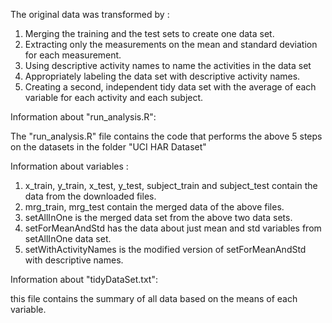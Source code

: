 The original data was transformed by :

1.    Merging the training and the test sets to create one data set.
2.    Extracting only the measurements on the mean and standard deviation for each measurement.
3.    Using descriptive activity names to name the activities in the data set
4.    Appropriately labeling the data set with descriptive activity names.
5.    Creating a second, independent tidy data set with the average of each variable for each activity and each       subject.

Information about "run_analysis.R": 

The "run_analysis.R" file contains the code that performs the above 5 steps on the datasets in the folder "UCI HAR Dataset"

Information about variables :

1. x_train, y_train, x_test, y_test, subject_train and subject_test contain the data from the downloaded files.
2. mrg_train, mrg_test contain the merged data of the above files.
3. setAllInOne is the merged data set from the above two data sets.
4. setForMeanAndStd has the data about just mean and std variables from setAllInOne data set.
5. setWithActivityNames is the modified version of setForMeanAndStd with descriptive names.

Information about "tidyDataSet.txt":

this file contains the summary of all data based on the means of each variable.